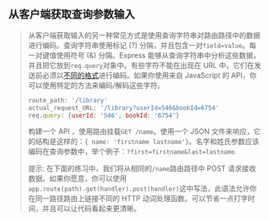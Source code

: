## 从客户端获取查询参数输入

> 从客户端获取输入的另一种常见方式是使用查询字符串对路由路径中的数据进行编码。查询字符串使用标记 (?) 分隔，并且包含一对`field=value`。每一对键值使用符号 (&) 分隔。Express 能够从查询字符串中分析这些数据，并且把它放到`req.query`对象中。有些字符不能在出现在 URL 中，它们在发送前必须以[不同的格式](https://en.wikipedia.org/wiki/Percent-encoding)进行编码。如果你使用来自 JavaScript 的 API，你可以使用特定的方法来编码/解码这些字符。
>
> ```js
> route_path: '/library'
> actual_request_URL: '/library?userId=546&bookId=6754' 
> req.query: {userId: '546', bookId: '6754'}
> ```
>
> 构建一个 API ，使用路由挂载`GET /name`。使用一个 JSON 文件来响应，它的结构是这样的：`{ name: 'firstname lastname'}`。名字和姓氏参数应该编码在查询参数中，举个例子：`?first=firstname&last=lastname`.
>
> 提示: 在下面的练习中，我们将从相同的`/name`路由路径中 POST 请求接收数据。如果你愿意，你可以使用`app.route(path).get(handler).post(handler)`这中写法，此语法允许你在同一路径路由上链接不同的 HTTP 动词处理函数。可以节省一点打字时间，并且可以让代码看起来更清晰。